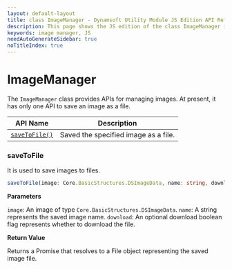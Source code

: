 ```yaml
---
layout: default-layout
title: class ImageManager - Dynamsoft Utility Module JS Edition API Reference
description: This page shows the JS edition of the class ImageManager in Dynamsoft Utility Module.
keywords: image manager, JS
needAutoGenerateSidebar: true
noTitleIndex: true
---
```


# ImageManager

The `ImageManager` class provides APIs for managing images. At present, it has only one API to save an image as a file.


| API Name                    | Description                          |
| --------------------------- | ------------------------------------ |
| [`saveToFile()`](#savetofile) | Saved the specified image as a file. |

### saveToFile

It is used to save images to files.

```typescript
saveToFile(image: Core.BasicStructures.DSImageData, name: string, download?: boolean): Promise<File>;
```

**Parameters**

`image`: An image of type `Core.BasicStructures.DSImageData`.
`name`: A string represents the saved image name.
`download`: An optional download boolean flag represents whether to download the file.

**Return Value**

Returns a Promise that resolves to a File object representing the saved image file.
